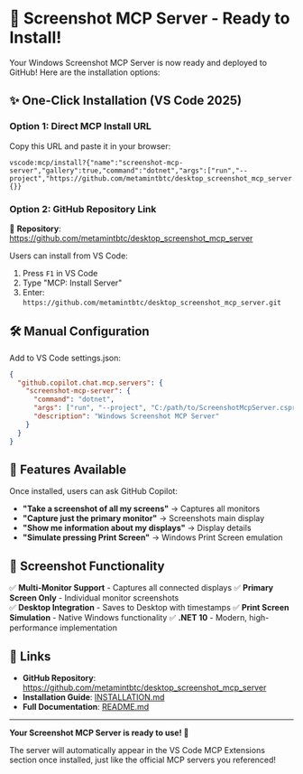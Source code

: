 # 🚀 Screenshot MCP Server - Ready to Install!

Your Windows Screenshot MCP Server is now ready and deployed to GitHub! Here are the installation options:

## ✨ One-Click Installation (VS Code 2025)

### Option 1: Direct MCP Install URL
Copy this URL and paste it in your browser:

```
vscode:mcp/install?{"name":"screenshot-mcp-server","gallery":true,"command":"dotnet","args":["run","--project","https://github.com/metamintbtc/desktop_screenshot_mcp_server.git"],"url":"https://github.com/metamintbtc/desktop_screenshot_mcp_server","env":{}}
```

### Option 2: GitHub Repository Link
📁 **Repository**: https://github.com/metamintbtc/desktop_screenshot_mcp_server

Users can install from VS Code:
1. Press `F1` in VS Code
2. Type "MCP: Install Server"  
3. Enter: `https://github.com/metamintbtc/desktop_screenshot_mcp_server.git`

## 🛠️ Manual Configuration

Add to VS Code settings.json:

```json
{
  "github.copilot.chat.mcp.servers": {
    "screenshot-mcp-server": {
      "command": "dotnet",
      "args": ["run", "--project", "C:/path/to/ScreenshotMcpServer.csproj"],
      "description": "Windows Screenshot MCP Server"
    }
  }
}
```

## 🎯 Features Available

Once installed, users can ask GitHub Copilot:

- **"Take a screenshot of all my screens"** → Captures all monitors
- **"Capture just the primary monitor"** → Screenshots main display  
- **"Show me information about my displays"** → Display details
- **"Simulate pressing Print Screen"** → Windows Print Screen emulation

## 📸 Screenshot Functionality

✅ **Multi-Monitor Support** - Captures all connected displays
✅ **Primary Screen Only** - Individual monitor screenshots  
✅ **Desktop Integration** - Saves to Desktop with timestamps
✅ **Print Screen Simulation** - Native Windows functionality
✅ **.NET 10** - Modern, high-performance implementation

## 🔗 Links

- **GitHub Repository**: https://github.com/metamintbtc/desktop_screenshot_mcp_server
- **Installation Guide**: [INSTALLATION.md](https://github.com/metamintbtc/desktop_screenshot_mcp_server/blob/main/INSTALLATION.md)
- **Full Documentation**: [README.md](https://github.com/metamintbtc/desktop_screenshot_mcp_server/blob/main/README.md)

---

**Your Screenshot MCP Server is ready to use! 🎉**

The server will automatically appear in the VS Code MCP Extensions section once installed, just like the official MCP servers you referenced!
